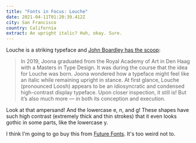 ```yaml
---
title: "Fonts in Focus: Louche"
date: 2021-04-11T01:20:39.412Z
city: San Francisco
country: California
extract: An upright italic? Huh, okay. Sure.
---
```

Louche is a striking typeface and [John Boardley has the scoop](https://ilovetypography.com/2021/04/03/fonts-in-focus-louche/):

> In 2019, Joona graduated from the Royal Academy of Art in Den Haag with a Masters in Type Design. It was during the course that the idea for Louche was born. Joona wondered how a typeface might feel like an italic while remaining upright in stance. At first glance, Louche (pronounced Loosh) appears to be an idiosyncratic and condensed high-contrast display typeface. Upon closer inspection, it still is! But it’s also much more — in both its conception and execution.

Look at that ampersand! And the lowercase e, n, and g! These shapes have such high contrast (extremely thick and thin strokes) that it even looks gothic in some parts, like the lowercase y.

I think I'm going to go buy this from [Future Fonts](https://www.futurefonts.xyz/joona-louhi/louche). It's too weird not to.
